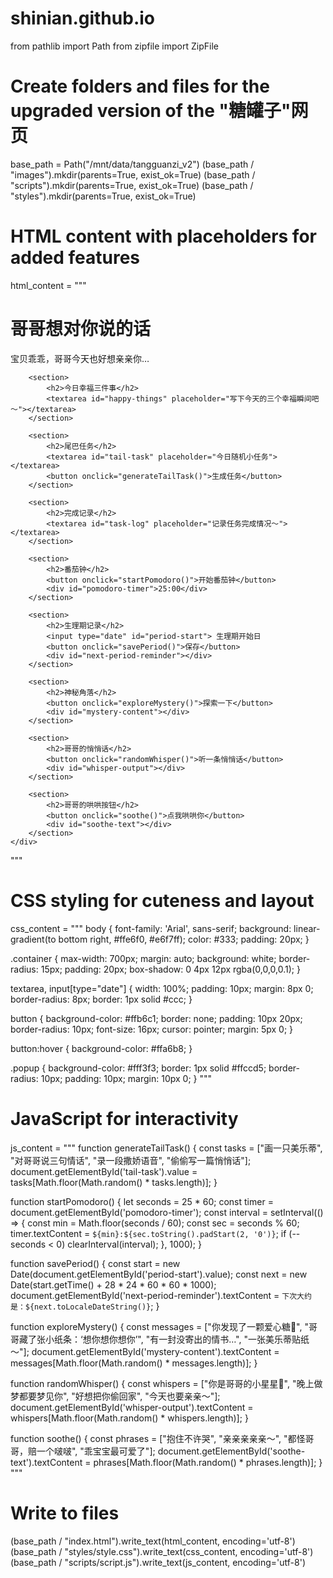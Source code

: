 # shinian.github.io
from pathlib import Path
from zipfile import ZipFile

# Create folders and files for the upgraded version of the "糖罐子"网页
base_path = Path("/mnt/data/tangguanzi_v2")
(base_path / "images").mkdir(parents=True, exist_ok=True)
(base_path / "scripts").mkdir(parents=True, exist_ok=True)
(base_path / "styles").mkdir(parents=True, exist_ok=True)

# HTML content with placeholders for added features
html_content = """
<!DOCTYPE html>
<html lang="zh">
<head>
    <meta charset="UTF-8">
    <meta name="viewport" content="width=device-width, initial-scale=1.0">
    <title>糖罐子</title>
    <link rel="stylesheet" href="styles/style.css">
    <script src="scripts/script.js" defer></script>
</head>
<body>
    <div class="container">
        <h1>哥哥想对你说的话</h1>
        <div id="popup-message" class="popup">宝贝乖乖，哥哥今天也好想亲亲你…</div>
        
        <section>
            <h2>今日幸福三件事</h2>
            <textarea id="happy-things" placeholder="写下今天的三个幸福瞬间吧～"></textarea>
        </section>

        <section>
            <h2>尾巴任务</h2>
            <textarea id="tail-task" placeholder="今日随机小任务"></textarea>
            <button onclick="generateTailTask()">生成任务</button>
        </section>

        <section>
            <h2>完成记录</h2>
            <textarea id="task-log" placeholder="记录任务完成情况～"></textarea>
        </section>

        <section>
            <h2>番茄钟</h2>
            <button onclick="startPomodoro()">开始番茄钟</button>
            <div id="pomodoro-timer">25:00</div>
        </section>

        <section>
            <h2>生理期记录</h2>
            <input type="date" id="period-start"> 生理期开始日
            <button onclick="savePeriod()">保存</button>
            <div id="next-period-reminder"></div>
        </section>

        <section>
            <h2>神秘角落</h2>
            <button onclick="exploreMystery()">探索一下</button>
            <div id="mystery-content"></div>
        </section>

        <section>
            <h2>哥哥的悄悄话</h2>
            <button onclick="randomWhisper()">听一条悄悄话</button>
            <div id="whisper-output"></div>
        </section>

        <section>
            <h2>哥哥的哄哄按钮</h2>
            <button onclick="soothe()">点我哄哄你</button>
            <div id="soothe-text"></div>
        </section>
    </div>
</body>
</html>
"""

# CSS styling for cuteness and layout
css_content = """
body {
    font-family: 'Arial', sans-serif;
    background: linear-gradient(to bottom right, #ffe6f0, #e6f7ff);
    color: #333;
    padding: 20px;
}

.container {
    max-width: 700px;
    margin: auto;
    background: white;
    border-radius: 15px;
    padding: 20px;
    box-shadow: 0 4px 12px rgba(0,0,0,0.1);
}

textarea, input[type="date"] {
    width: 100%;
    padding: 10px;
    margin: 8px 0;
    border-radius: 8px;
    border: 1px solid #ccc;
}

button {
    background-color: #ffb6c1;
    border: none;
    padding: 10px 20px;
    border-radius: 10px;
    font-size: 16px;
    cursor: pointer;
    margin: 5px 0;
}

button:hover {
    background-color: #ffa6b8;
}

.popup {
    background-color: #fff3f3;
    border: 1px solid #ffccd5;
    border-radius: 10px;
    padding: 10px;
    margin: 10px 0;
}
"""

# JavaScript for interactivity
js_content = """
function generateTailTask() {
    const tasks = ["画一只美乐蒂", "对哥哥说三句情话", "录一段撒娇语音", "偷偷写一篇悄悄话"];
    document.getElementById('tail-task').value = tasks[Math.floor(Math.random() * tasks.length)];
}

function startPomodoro() {
    let seconds = 25 * 60;
    const timer = document.getElementById('pomodoro-timer');
    const interval = setInterval(() => {
        const min = Math.floor(seconds / 60);
        const sec = seconds % 60;
        timer.textContent = `${min}:${sec.toString().padStart(2, '0')}`;
        if (--seconds < 0) clearInterval(interval);
    }, 1000);
}

function savePeriod() {
    const start = new Date(document.getElementById('period-start').value);
    const next = new Date(start.getTime() + 28 * 24 * 60 * 60 * 1000);
    document.getElementById('next-period-reminder').textContent = `下次大约是：${next.toLocaleDateString()}`;
}

function exploreMystery() {
    const messages = ["你发现了一颗爱心糖🍬", "哥哥藏了张小纸条：‘想你想你想你’", "有一封没寄出的情书…", "一张美乐蒂贴纸～"];
    document.getElementById('mystery-content').textContent = messages[Math.floor(Math.random() * messages.length)];
}

function randomWhisper() {
    const whispers = ["你是哥哥的小星星🌟", "晚上做梦都要梦见你", "好想把你偷回家", "今天也要亲亲～"];
    document.getElementById('whisper-output').textContent = whispers[Math.floor(Math.random() * whispers.length)];
}

function soothe() {
    const phrases = ["抱住不许哭", "亲亲亲亲亲～", "都怪哥哥，赔一个啵啵", "乖宝宝最可爱了"];
    document.getElementById('soothe-text').textContent = phrases[Math.floor(Math.random() * phrases.length)];
}
"""

# Write to files
(base_path / "index.html").write_text(html_content, encoding='utf-8')
(base_path / "styles/style.css").write_text(css_content, encoding='utf-8')
(base_path / "scripts/script.js").write_text(js_content, encoding='utf-8')
